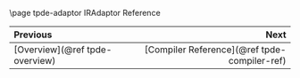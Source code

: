 \page tpde-adaptor IRAdaptor Reference

<div class="section_buttons">
 
| Previous          |                              Next |
|:------------------|----------------------------------:|
| [Overview](@ref tpde-overview) | [Compiler Reference](@ref tpde-compiler-ref) |
 
</div>

